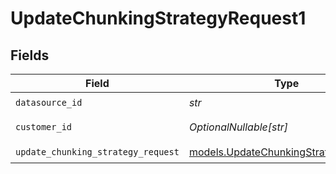 # UpdateChunkingStrategyRequest1


## Fields

| Field                                                                              | Type                                                                               | Required                                                                           | Description                                                                        |
| ---------------------------------------------------------------------------------- | ---------------------------------------------------------------------------------- | ---------------------------------------------------------------------------------- | ---------------------------------------------------------------------------------- |
| `datasource_id`                                                                    | *str*                                                                              | :heavy_check_mark:                                                                 | N/A                                                                                |
| `customer_id`                                                                      | *OptionalNullable[str]*                                                            | :heavy_minus_sign:                                                                 | Customer ID                                                                        |
| `update_chunking_strategy_request`                                                 | [models.UpdateChunkingStrategyRequest](../models/updatechunkingstrategyrequest.md) | :heavy_check_mark:                                                                 | N/A                                                                                |
